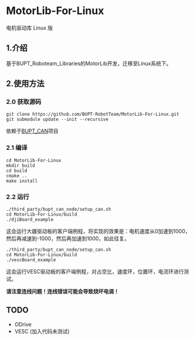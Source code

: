 # MotorLib-For-Linux

电机驱动库 Linux 版

## 1.介绍

基于BUPT_Roboteam_Libraries的MotorLib开发，迁移至Linux系统下。

## 2.使用方法

### 2.0 获取源码

```shell
git clone https://github.com/BUPT-RobotTeam/MotorLib-For-Linux.git
git submodule update --init --recursive
```

依赖于[BUPT_CAN](https://github.com/nanjo712/bupt_can_node)项目

### 2.1 编译

```shell
cd MotorLib-For-Linux
mkdir build
cd build
cmake ..
make install
```

### 2.2 运行

```shell
./third_party/bupt_can_node/setup_can.sh
cd MotorLib-For-Linux/build
./djiBoard_example
```

这会运行大疆驱动板的客户端例程，将实现的效果是：电机速度从0加速到1000，然后再减速到-1000，然后再加速到1000，如此往复。

```shell
./third_party/bupt_can_node/setup_can.sh
cd MotorLib-For-Linux/build
./vescBoard_example
```

这会运行VESC驱动板的客户端例程，对占空比，速度环，位置环，电流环进行测试。

**请注意连线问题！连线错误可能会导致烧坏电调！**

## TODO

- ODrive
- VESC (加入代码未测试)
